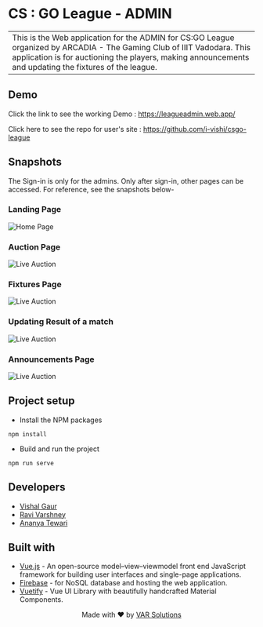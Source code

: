 # CS : GO League - ADMIN
<table>
<tr>
<td>
This is the Web application for the ADMIN for CS:GO League organized by ARCADIA - The Gaming Club of IIIT Vadodara. This application is for auctioning the players, making announcements and updating the fixtures of the league.
</td>
</tr>
</table>

## Demo

Click the link to see the working Demo :  https://leagueadmin.web.app/

Click here to see the repo for user's site : https://github.com/i-vishi/csgo-league

## Snapshots

The Sign-in is only for the admins. Only after sign-in, other pages can be accessed. For reference, see the snapshots below-

### Landing Page

![Home Page](snapshots/home.png)

### Auction Page

![Live Auction](snapshots/auction.png)

### Fixtures Page

![Live Auction](snapshots/fix.png)

### Updating Result of a match

![Live Auction](snapshots/updateres.png)

### Announcements Page

![Live Auction](snapshots/announce.png)


## Project setup

- Install the NPM packages
```
npm install
```

- Build and run the project
```
npm run serve
```


## Developers

- [Vishal Gaur](https://github.com/i-vishi)
- [Ravi Varshney](https://github.com/ravivarshney01)
- [Ananya Tewari](https://github.com/antew7)


## Built with 

- [Vue.js](https://vuejs.org/) - An open-source model–view–viewmodel front end JavaScript framework for building user interfaces and single-page applications.
- [Firebase](https://firebase.google.com/) - for NoSQL database and hosting the web application.
- [Vuetify](https://vuetifyjs.com/) - Vue UI Library with beautifully handcrafted Material Components.

<p align="center"> Made with ❤️ by <a href="https://github.com/var-dev">VAR Solutions</a></p>
